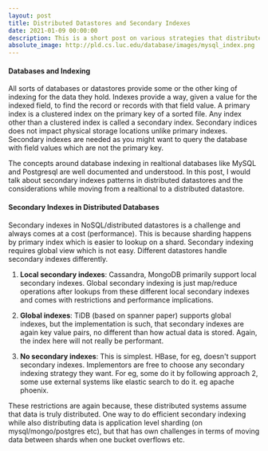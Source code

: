 ```yaml
---
layout: post
title: Distributed Datastores and Secondary Indexes
date: 2021-01-09 00:00:00
description: This is a short post on various strategies that distributed datastores use to provide the capabiltiy of secondary indexes.
absolute_image: http://pld.cs.luc.edu/database/images/mysql_index.png
---
```


#### Databases and Indexing
All sorts of databases or datastores provide some or the other king of indexing for the data they hold. Indexes provide a way, given a value for the indexed field, to find the record or records with that field value. A primary index is a clustered index on the primary key of a sorted file. Any index other than a clustered index is called a secondary index. Secondary indices does not impact physical storage locations unlike primary indexes. Secondary indexes are needed as you might want to query the database with field values which are not the primary key.

The concepts around database indexing in realtional databases like MySQL and Postgresql are well documented and understood. In this post, I would talk about secondary indexes patterns in distributed datastores and the considerations while moving from a realtional to a distributed datastore.

#### Secondary Indexes in Distributed Databases
Secondary indexes in NoSQL/distributed datastores is a challenge and always comes at a cost (performance). This is because sharding happens by primary index which is easier to lookup on a shard. Secondary indexing requires global view which is not easy. Different datastores handle secondary indexes differently.

1. **Local secondary indexes**: Cassandra, MongoDB primarily support local secondary indexes. Global secondary indexing is just map/reduce operations after lookups from these different local secondary indexes and comes with restrictions and performance implications.

2. **Global indexes**: TiDB (based on spanner paper) supports global indexes, but the implementation is such, that secondary indexes are again key value pairs, no different than how actual data is stored. Again, the index here will not really be performant.

3. **No secondary indexes**: This is simplest. HBase, for eg, doesn't support secondary indexes. Implementors are free to choose any secondary indexing strategy they want. For eg, some do it by following approach 2, some use external systems like elastic search to do it. eg apache phoenix.

These restrictions are again because, these distributed systems assume that data is truly distributed. One way to do efficient secondary indexing while also distributing data is application level sharding (on mysql/mongo/postgres etc), but that has own challenges in terms of moving data between shards when one bucket overflows etc. 